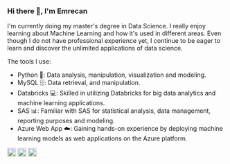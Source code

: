 ### Hi there 👋, I'm Emrecan 
I'm currently doing my master's degree in Data Science. I really enjoy learning about Machine Learning and how it's used in different areas. Even though I do not have professional experience yet, I continue to be eager to learn and discover the unlimited applications of data science.

The tools I use: 
- Python 🐍: Data analysis, manipulation, visualization and modeling. 
- MySQL 🗄️:  Data retrieval, and manipulation.
- Databricks 💻: Skilled in utilizing Databricks for big data analytics and machine learning applications.
- SAS 📊: Familiar with SAS for statistical analysis, data management, reporting purposes and modeling.
- Azure Web App ☁️: Gaining hands-on experience by deploying machine learning models as web applications on the Azure platform.


[<img src='https://cdn.jsdelivr.net/npm/simple-icons@3.0.1/icons/github.svg' alt='github' height='20'>](https://github.com/emrecanduran)  [<img src='https://cdn.jsdelivr.net/npm/simple-icons@3.0.1/icons/linkedin.svg' alt='linkedin' height='20'>](https://www.linkedin.com/in/emrecanduran/)  [<img src='https://cdn.jsdelivr.net/npm/simple-icons@3.0.1/icons/instagram.svg' alt='instagram' height='20'>](https://www.instagram.com/eemrecanduran/)  
